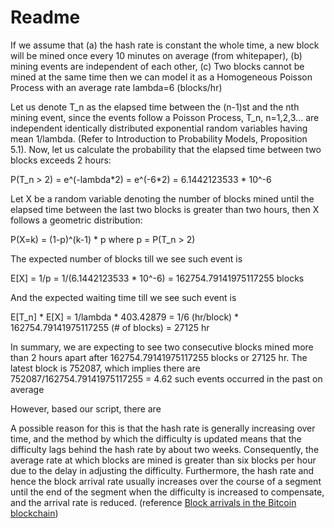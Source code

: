 # Readme

If we assume that (a) the hash rate is constant the whole time, a new block will be mined once every 10 minutes on average (from whitepaper), (b) mining events are independent of each other, (c) Two blocks cannot be mined at the same time
then we can model it as a Homogeneous Poisson Process with an average rate lambda=6 (blocks/hr)

Let us denote T_n as the elapsed time between the (n-1)st and the nth mining event, since the events follow a Poisson Process, T_n, n=1,2,3... are independent identically distributed exponential random variables having mean 1/lambda. (Refer to Introduction to Probability Models, Proposition 5.1).
Now, let us calculate the probability that the elapsed time between two blocks exceeds 2 hours:


P(T_n > 2) = e^(-lambda\*2) = e^(-6*2) = 6.1442123533 * 10^-6

Let X be a random variable denoting the number of blocks mined until the elapsed time between the last two blocks is greater than two hours, then X follows a geometric distribution:


P(X=k) = (1-p)^(k-1) * p where p = P(T_n > 2)

The expected number of blocks till we see such event is 


E[X] = 1/p = 1/(6.1442123533 * 10^-6) = 162754.79141975117255 blocks

And the expected waiting time till we see such event is


E[T_n] * E[X] = 1/lambda * 403.42879 = 1/6 (hr/block) * 162754.79141975117255 (# of blocks) = 27125 hr

In summary, we are expecting to see two consecutive blocks mined more than 2 hours apart after 162754.79141975117255 blocks or 27125 hr.
The latest block is 752087, which implies there are 752087/162754.79141975117255 = 4.62 such events occurred in the past on average


However, based our script, there are 


A possible reason for this is that the hash rate is generally
increasing over time, and the method by which the difficulty
is updated means that the difficulty lags behind the hash rate
by about two weeks. Consequently, the average rate at which
blocks are mined is greater than six blocks per hour due to the
delay in adjusting the difficulty. Furthermore, the hash rate and
hence the block arrival rate usually increases over the course
of a segment until the end of the segment when the difficulty
is increased to compensate, and the arrival rate is reduced. 
(reference [Block arrivals in the Bitcoin blockchain](https://arxiv.org/pdf/1801.07447.pdf))



